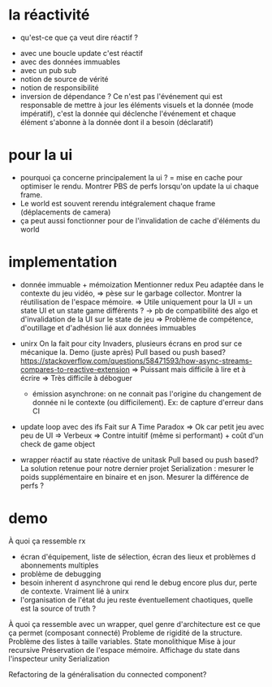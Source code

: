 # la réactivité

- qu'est-ce que ça veut dire réactif ? 
* avec une boucle update c'est réactif 
* avec des données immuables
* avec un pub sub
* notion de source de vérité 
* notion de responsibilité
* inversion de dépendance ? Ce n'est pas l'événement qui est responsable de mettre à jour les éléments visuels et la donnée (mode impératif), c'est la donnée qui déclenche l'événement et chaque élément s'abonne à la donnée dont il a besoin (déclaratif) 


# pour la ui

- pourquoi ça concerne principalement la ui ? 
= mise en cache pour optimiser le rendu. 
Montrer PBS de perfs lorsqu'on update la ui chaque frame. 
- Le world est souvent rerendu intégralement chaque frame (déplacements de camera)
- ça peut aussi fonctionner pour de l'invalidation de cache d'éléments du world

# implementation

- donnée immuable + mémoization
Mentionner redux
Peu adaptée dans le contexte du jeu vidéo, 
=> pèse sur le garbage collector. Montrer la réutilisation de l'espace mémoire.
=> Utile uniquement pour la UI = un state UI et un state game différents ? → pb de compatibilité des algo et d'invalidation de la UI sur le state de jeu
=> Problème de compétence, d'outillage et d'adhésion lié aux données immuables

- unirx
On la fait pour city Invaders, plusieurs écrans en prod sur ce mécanique la. Demo (juste après) 
Pull based ou push based? 
https://stackoverflow.com/questions/58471593/how-async-streams-compares-to-reactive-extension
=> Puissant mais difficile à lire et à écrire
=> Très difficile à déboguer
    - émission asynchrone: on ne connait pas l'origine du changement de donnée ni le contexte (ou difficilement). Ex: de capture d'erreur dans CI

- update loop avec des ifs
Fait sur A Time Paradox
=> Ok car petit jeu avec peu de UI
=> Verbeux
=> Contre intuitif (même si performant) + coût d'un check de game object

- wrapper réactif au state
réactive de unitask
Pull based ou push based? 
La solution retenue pour notre dernier projet
Serialization : mesurer le poids supplémentaire en binaire et en json. 
Mesurer la différence de perfs ? 

# demo

À quoi ça ressemble rx
- écran d'équipement, liste de sélection, écran des lieux et problèmes d abonnements multiples
- problème de debugging 
- besoin inherent d asynchrone qui rend le debug encore plus dur, perte de contexte. Vraiment lié à unirx
- l'organisation de l'état du jeu reste éventuellement chaotiques, quelle est la source of truth ? 

À quoi ça ressemble avec un wrapper, quel genre d'architecture est ce que ça permet (composant connecté)
Probleme de rigidité de la structure. 
Problème des listes à taille variables. 
State monolithique
Mise à jour recursive
Préservation de l'espace mémoire. 
Affichage du state dans l'inspecteur unity
Serialization 

Refactoring de la généralisation du connected component? 



